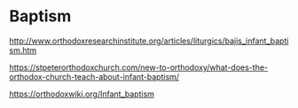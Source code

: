 # Baptism


http://www.orthodoxresearchinstitute.org/articles/liturgics/bajis_infant_baptism.htm

https://stpeterorthodoxchurch.com/new-to-orthodoxy/what-does-the-orthodox-church-teach-about-infant-baptism/


https://orthodoxwiki.org/Infant_baptism






